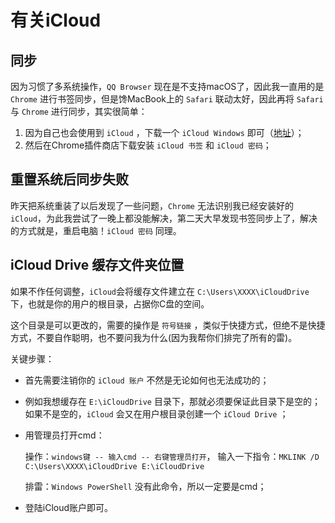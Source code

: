 # 有关iCloud

## 同步

因为习惯了多系统操作，`QQ Browser` 现在是不支持macOS了，因此我一直用的是 `Chrome` 进行书签同步，但是馋MacBook上的 `Safari` 联动太好，因此再将 `Safari` 与 `Chrome` 进行同步，其实很简单：

1. 因为自己也会使用到 `iCloud` ，下载一个 `iCloud Windows` 即可（[地址](https://support.apple.com/zh-cn/HT204283)）；
2. 然后在Chrome插件商店下载安装 `iCloud 书签` 和 `iCloud 密码`；

## 重置系统后同步失败

昨天把系统重装了以后发现了一些问题，`Chrome` 无法识别我已经安装好的 `iCloud`，为此我尝试了一晚上都没能解决，第二天大早发现书签同步上了，解决的方式就是，重启电脑！`iCloud 密码` 同理。

## iCloud Drive 缓存文件夹位置

如果不作任何调整，`iCloud`会将缓存文件建立在 `C:\Users\XXXX\iCloudDrive`下，也就是你的用户的根目录，占据你C盘的空间。

这个目录是可以更改的，需要的操作是 `符号链接` ，类似于快捷方式，但绝不是快捷方式，不要自作聪明，也不要问我为什么(因为我帮你们排完了所有的雷)。

关键步骤：

- 首先需要注销你的 `iCloud 账户` 不然是无论如何也无法成功的；

- 例如我想缓存在 `E:\iCloudDrive` 目录下，那就必须要保证此目录下是空的；如果不是空的，`iCloud` 会又在用户根目录创建一个 `iCloud Drive` ；

- 用管理员打开cmd：

  操作：`windows键 -- 输入cmd -- 右键管理员打开`， 输入一下指令：`MKLINK /D C:\Users\XXXX\iCloudDrive E:\iCloudDrive`

  排雷：`Windows PowerShell` 没有此命令，所以一定要是cmd；

- 登陆iCloud账户即可。



